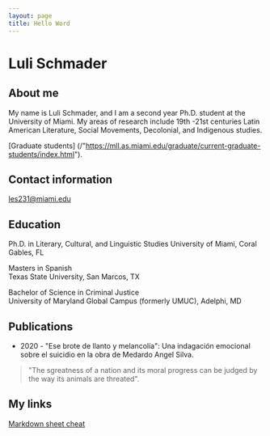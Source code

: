 ```yaml
---
layout: page
title: Hello Word
---
```


# Luli Schmader

## About me 
My name is Luli Schmader, and I am a second year Ph.D. student at the University of Miami. My areas of research include 19th -21st centuries Latin American Literature, Social Movements, Decolonial, and Indigenous studies.

[Graduate students] (/"https://mll.as.miami.edu/graduate/current-graduate-students/index.html").

## Contact information
les231@miami.edu

## Education 

Ph.D. in Literary, Cultural, and Linguistic Studies 
University of Miami, Coral Gables, FL

Masters in Spanish 	 	 	 	 	 	 	 	 	                  
Texas State University, San Marcos, TX 
	 	    	 
Bachelor of Science in Criminal Justice 	 	 	 	 	 	 	 
University of Maryland Global Campus (formerly UMUC), Adelphi, MD 	

## Publications 

* 2020 - "Ese brote de llanto y melancolía": Una indagación emocional sobre el suicidio en la obra de Medardo Angel Silva.

> "The sgreatness of a nation and its moral progress can be judged by the way its animals are threated". 

## My links 

[Markdown sheet cheat](https://www.markdownguide.org/cheat-sheet/)
 
